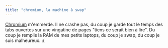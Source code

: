 ```yaml
---
title: "chromium, la machine à swap"
---
```


[Chromium](http://www.chromium.org/) m'emmerde. Il ne crashe pas, du coup je
garde tout le temps des tabs ouvertes sur une vingatine de pages "tiens ce
serait bien à lire". Du coup je remplis la RAM de mes petits laptops, du coup
je swap, du coup je suis malheureux. :(

